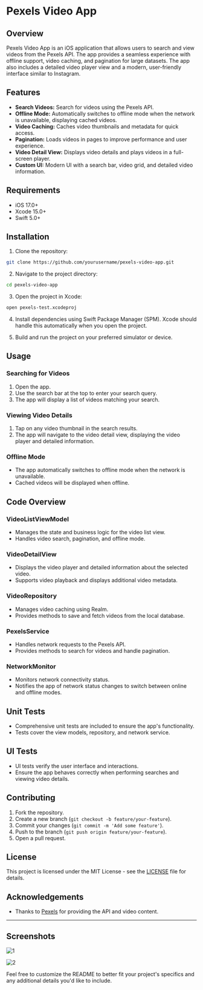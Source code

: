 
# Pexels Video App

## Overview

Pexels Video App is an iOS application that allows users to search and view videos from the Pexels API. The app provides a seamless experience with offline support, video caching, and pagination for large datasets. The app also includes a detailed video player view and a modern, user-friendly interface similar to Instagram.

## Features

- **Search Videos:** Search for videos using the Pexels API.
- **Offline Mode:** Automatically switches to offline mode when the network is unavailable, displaying cached videos.
- **Video Caching:** Caches video thumbnails and metadata for quick access.
- **Pagination:** Loads videos in pages to improve performance and user experience.
- **Video Detail View:** Displays video details and plays videos in a full-screen player.
- **Custom UI:** Modern UI with a search bar, video grid, and detailed video information.

## Requirements

- iOS 17.0+
- Xcode 15.0+
- Swift 5.0+

## Installation

1. Clone the repository:

```bash
git clone https://github.com/yourusername/pexels-video-app.git
```

2. Navigate to the project directory:

```bash
cd pexels-video-app
```

3. Open the project in Xcode:

```bash
open pexels-test.xcodeproj
```

4. Install dependencies using Swift Package Manager (SPM). Xcode should handle this automatically when you open the project.

5. Build and run the project on your preferred simulator or device.

## Usage

### Searching for Videos

1. Open the app.
2. Use the search bar at the top to enter your search query.
3. The app will display a list of videos matching your search.

### Viewing Video Details

1. Tap on any video thumbnail in the search results.
2. The app will navigate to the video detail view, displaying the video player and detailed information.

### Offline Mode

- The app automatically switches to offline mode when the network is unavailable.
- Cached videos will be displayed when offline.

## Code Overview

### VideoListViewModel

- Manages the state and business logic for the video list view.
- Handles video search, pagination, and offline mode.

### VideoDetailView

- Displays the video player and detailed information about the selected video.
- Supports video playback and displays additional video metadata.

### VideoRepository

- Manages video caching using Realm.
- Provides methods to save and fetch videos from the local database.

### PexelsService

- Handles network requests to the Pexels API.
- Provides methods to search for videos and handle pagination.

### NetworkMonitor

- Monitors network connectivity status.
- Notifies the app of network status changes to switch between online and offline modes.

## Unit Tests

- Comprehensive unit tests are included to ensure the app's functionality.
- Tests cover the view models, repository, and network service.

## UI Tests

- UI tests verify the user interface and interactions.
- Ensure the app behaves correctly when performing searches and viewing video details.

## Contributing

1. Fork the repository.
2. Create a new branch (`git checkout -b feature/your-feature`).
3. Commit your changes (`git commit -m 'Add some feature'`).
4. Push to the branch (`git push origin feature/your-feature`).
5. Open a pull request.

## License

This project is licensed under the MIT License - see the [LICENSE](LICENSE) file for details.

## Acknowledgements

- Thanks to [Pexels](https://www.pexels.com/) for providing the API and video content.

---

## Screenshots

![1](https://github.com/cucobein/pexels-test/assets/13151201/3dd8e8c7-f5c9-4e28-959f-af74b65dc392)

![2](https://github.com/cucobein/pexels-test/assets/13151201/7ffddf2a-cdc6-4ae2-a522-c11035d2daf2)

Feel free to customize the README to better fit your project's specifics and any additional details you'd like to include.
